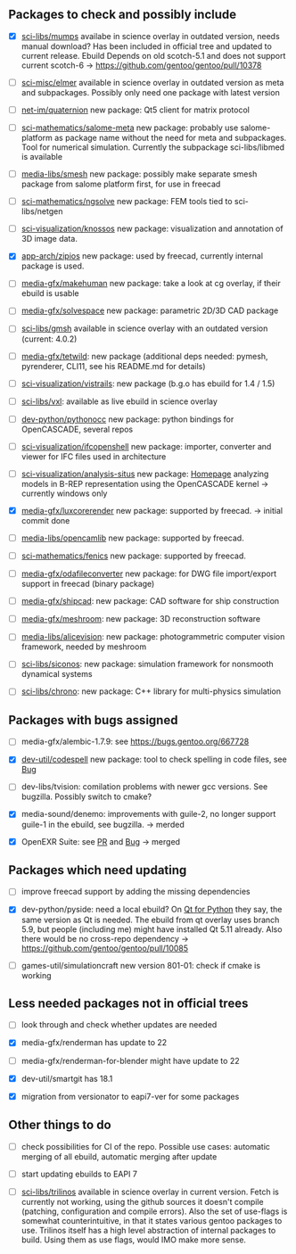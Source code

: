 ## Packages to check and possibly include

- [x] [sci-libs/mumps](http://mumps.enseeiht.fr) availabe in science overlay in outdated version, needs manual download? Has been included in official tree and updated to current release. Ebuild Depends on old scotch-5.1 and does not support current scotch-6 -> https://github.com/gentoo/gentoo/pull/10378
- [ ] [sci-misc/elmer](https://github.com/ElmerCSC/elmerfem) available in science overlay in outdated version as meta and subpackages. Possibly only need one package with latest version
- [ ] [net-im/quaternion](https://github.com/QMatrixClient/Quaternion) new package: Qt5 client for matrix protocol
- [ ] [sci-mathematics/salome-meta](https://salome-platform.org/) new package: probably use salome-platform as package name without the need for meta and subpackages. Tool for numerical simulation. Currently the subpackage sci-libs/libmed is available
- [ ] [media-libs/smesh](https://salome-platform.org/) new package: possibly make separate smesh package from salome platform first, for use in freecad
- [ ] [sci-mathematics/ngsolve](https://github.com/NGSolve/ngsolve) new package: FEM tools tied to sci-libs/netgen
- [ ] [sci-visualization/knossos](https://github.com/knossos-project/knossos) new package: visualization and annotation of 3D image data.
- [x] [app-arch/zipios](https://github.com/Zipios/Zipios) new package: used by freecad, currently internal package is used.
- [ ] [media-gfx/makehuman](https://github.com/makehumancommunity/makehuman) new package: take a look at cg overlay, if their ebuild is usable
- [ ] [media-gfx/solvespace](https://github.com/solvespace/solvespace) new package: parametric 2D/3D CAD package
- [ ] [sci-libs/gmsh](https://gitlab.onelab.info/gmsh/gmsh) available in science overlay with an outdated version (current: 4.0.2)
- [ ] [media-gfx/tetwild](https://github.com/Yixin-Hu/TetWild): new package (additional deps needed: pymesh, pyrenderer, CLI11, see his README.md for details)
- [ ] [sci-visualization/vistrails](https://github.com/VisTrails/VisTrails): new package (b.g.o has ebuild for 1.4 / 1.5)
- [ ] [sci-libs/vxl](https://github.com/vxl/vxl): available as live ebuild in science overlay
- [ ] [dev-python/pythonocc](https://github.com/tpaviot) new package: python bindings for OpenCASCADE, several repos
- [ ] [sci-visualization/ifcopenshell](https://github.com/IfcOpenShell/IfcOpenShell) new package: importer, converter and viewer for IFC files used in architecture
- [ ] [sci-visualization/analysis-situs](https://gitlab.com/ssv/AnalysisSitus) new package: [Homepage](http://analysissitus.org) analyzing models in B-REP representation using the OpenCASCADE kernel -> currently windows only
- [x] [media-gfx/luxcorerender](https://github.com/LuxCoreRender/LuxCore) new package: supported by freecad. -> initial commit done
- [ ] [media-libs/opencamlib](https://github.com/aewallin/opencamlib) new package: supported by freecad.
- [ ] [sci-mathematics/fenics](https://bitbucket.org/fenics-project) new package: supported by freecad.
- [ ] [media-gfx/odafileconverter](https://www.opendesign.com/guestfiles/oda_file_converter) new package: for DWG file import/export support in freecad (binary package)
- [ ] [media-gfx/shipcad](https://github.com/gpgreen/ShipCAD): new package: CAD software for ship construction
- [ ] [media-gfx/meshroom](https://github.com/alicevision/meshroom): new package: 3D reconstruction software
- [ ] [media-libs/alicevision](https://github.com/alicevision/AliceVision): new package: photogrammetric computer vision framework, needed by meshroom
- [ ] [sci-libs/siconos](https://github.com/siconos/siconos): new package: simulation framework for nonsmooth dynamical systems
- [ ] [sci-libs/chrono](https://github.com/projectchrono/chrono): new package: C++ library for multi-physics simulation


## Packages with bugs assigned

- [ ] media-gfx/alembic-1.7.9: see https://bugs.gentoo.org/667728
- [x] [dev-util/codespell](https://github.com/codespell-project/codespell) new package: tool to check spelling in code files, see [Bug](https://bugs.gentoo.org/667830)
- [ ] dev-libs/tvision: comilation problems with newer gcc versions. See bugzilla. Possibly switch to cmake?
- [x] media-sound/denemo: improvements with guile-2, no longer support guile-1 in the ebuild, see bugzilla. -> merded
- [x] OpenEXR Suite: see [PR](https://github.com/gentoo/gentoo/pull/10030) and [Bug](https://bugs.gentoo.org/639998) -> merged


## Packages which need updating

- [ ] improve freecad support by adding the missing dependencies
- [x] dev-python/pyside: need a local ebuild? On [Qt for Python](http://wiki.qt.io/Qt_for_Python/GettingStarted/X11) they say, the same version as Qt is needed. The ebuild from qt overlay uses branch 5.9, but people (including me) might have installed Qt 5.11 already. Also there would be no cross-repo dependency -> https://github.com/gentoo/gentoo/pull/10085
- [ ] games-util/simulationcraft new version 801-01: check if cmake is working


## Less needed packages not in official trees

- [ ] look through and check whether updates are needed
- [x] media-gfx/renderman has update to 22
- [ ] media-gfx/renderman-for-blender might have update to 22
- [x] dev-util/smartgit has 18.1
- [x] migration from versionator to eapi7-ver for some packages


## Other things to do

- [ ] check possibilities for CI of the repo. Possible use cases: automatic merging of all ebuild, automatic merging after update
- [ ] start updating ebuilds to EAPI 7
- [ ] [sci-libs/trilinos](https://github.com/trilinos/Trilinos) available in science overlay in current version. Fetch is currently not working, using the github sources it doesn't compile (patching, configuration and compile errors). Also the set of use-flags is somewhat counterintuitive, in that it states various gentoo packages to use. Trilinos itself has a high level abstraction of internal packages to build. Using them as use flags, would IMO make more sense.

